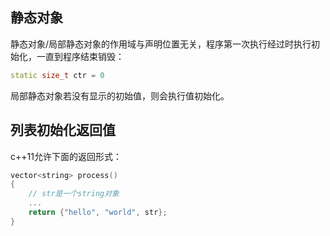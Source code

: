 ## 静态对象

静态对象/局部静态对象的作用域与声明位置无关，程序第一次执行经过时执行初始化，一直到程序结束销毁：

```c++
static size_t ctr = 0
```

局部静态对象若没有显示的初始值，则会执行值初始化。

## 列表初始化返回值

c++11允许下面的返回形式：

```c++
vector<string> process()
{
    // str是一个string对象
    ...
    return {"hello", "world", str};
}
```


